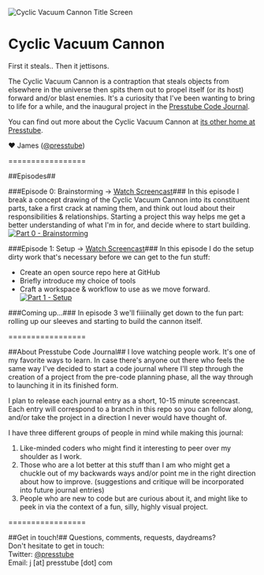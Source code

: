![Cyclic Vacuum Cannon Title Screen](http://presstube.com/cyclic-vacuum-cannon/img/cvc-dark-title-screen.jpg)

Cyclic Vacuum Cannon
====================
First it steals.. Then it jettisons.

The Cyclic Vacuum Cannon is a contraption that steals objects from elsewhere in the universe then spits them out to propel itself (or its host) forward and/or blast enemies. It's a curiosity that I've been wanting to bring to life for a while, and the inaugural project in the [Presstube Code Journal](#about-presstube-code-journal "About Presstube Code Journal").

You can find out more about the Cyclic Vacuum Cannon at [its other home at Presstube](http://presstube.com/cyclic-vacuum-cannon "Cyclic Vacuum Cannon at Presstube").

♥ James ([@presstube](http://twitter.com/presstube "Presstube on Twitter"))


=================


##Episodes##

###Episode 0: Brainstorming → [Watch Screencast](https://vimeo.com/48454761 "CVC - Brainstorming on Vimeo")###
In this episode I break a concept drawing of the Cyclic Vacuum Cannon into its constituent parts, take a first crack at naming them, and think out loud about their responsibilities & relationships. Starting a project this way helps me get a better understanding of what I'm in for, and decide where to start building.
[![Part 0 - Brainstorming](http://presstube.com/cyclic-vacuum-cannon/img/part-0-video.jpg)](https://vimeo.com/48454761 "CVC - Brainstorming on Vimeo")





###Episode 1: Setup → [Watch Screencast](https://vimeo.com/48454761 "CVC - Brainstorming on Vimeo")###
In this episode I do the setup dirty work that's necessary before we can get to the fun stuff: 
- Create an open source repo here at GitHub 
- Briefly introduce my choice of tools 
- Craft a workspace & workflow to use as we move forward.
[![Part 1 - Setup](http://presstube.com/cyclic-vacuum-cannon/img/part-1-video.jpg)](https://vimeo.com/48454761 "CVC - Setup on Vimeo")




###Coming up...###
In episode 3 we'll fiiiinally get down to the fun part: rolling up our sleeves and starting to build the cannon itself.


=================


##About Presstube Code Journal##
I love watching people work. It's one of my favorite ways to learn. In case there's anyone out there who feels the same way I've decided to start a code journal where I'll step through the creation of a project from the pre-code planning phase, all the way through to launching it in its finished form.

I plan to release each journal entry as a short, 10-15 minute  screencast. Each entry will correspond to a branch in this repo so you can follow along, and/or take the project in a direction I never would have thought of.

I have three different groups of people in mind while making this journal:

1. Like-minded coders who might find it interesting to peer over my shoulder as I work.
2. Those who are a lot better at this stuff than I am who might get a chuckle out of my backwards ways and/or point me in the right direction about how to improve. (suggestions and critique will be incorporated into future journal entries)
3. People who are new to code but are curious about it, and might like to peek in via the context of a fun, silly, highly visual project.


=================


##Get in touch!##
Questions, comments, requests, daydreams?  
Don't hesitate to get in touch:  
Twitter: [@presstube](http://twitter.com/presstube "Presstube on Twitter")  
Email: j [at] presstube [dot] com




